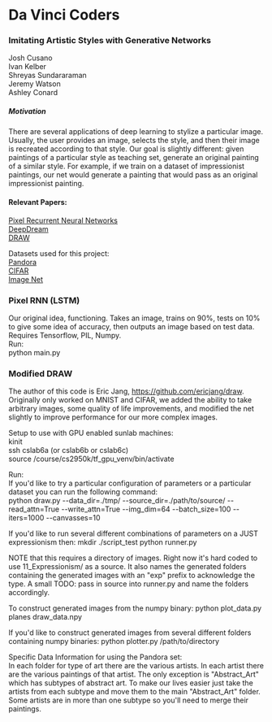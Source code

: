 # Da Vinci Coders
### Imitating Artistic Styles with Generative Networks

Josh Cusano  
Ivan Kelber  
Shreyas Sundararaman  
Jeremy Watson  
Ashley Conard  

##### Motivation  
There are several applications of deep learning to stylize a particular image.  Usually, the user provides an image, selects the style, and then their image is recreated according to that style.  Our goal is slightly different: given paintings of a particular style as teaching set, generate an original painting of a similar style.  For example, if we train on a dataset of impressionist paintings, our net would generate a painting that would pass as an original impressionist painting.

#### Relevant Papers:  
[Pixel Recurrent Neural Networks](https://arxiv.org/pdf/1601.06759v3)  
[DeepDream](https://arxiv.org/pdf/1409.4842v1.pdf)  
[DRAW](https://arxiv.org/pdf/1502.04623v2.pdf)  

Datasets used for this project:  
[Pandora](http://imag.pub.ro/pandora/pandora_download.html)  
[CIFAR](https://www.cs.toronto.edu/~kriz/cifar.html)  
[Image Net](www.image-net.org/)  


### Pixel RNN (LSTM)
Our original idea, functioning. Takes an image, trains on 90%, tests on 10% to give some idea of accuracy, then outputs an image based on test data.
Requires Tensorflow, PIL, Numpy.  
Run:  
python main.py <image-to-train> 

### Modified DRAW

The author of this code is Eric Jang, https://github.com/ericjang/draw. Originally only worked on MNIST and CIFAR, we added the ability to take arbitrary images, some quality of life improvements, and modified the net slightly to improve performance for our more complex images. 

Setup to use with GPU enabled sunlab machines:  
kinit  
ssh cslab6a (or cslab6b or cslab6c)  
source /course/cs2950k/tf_gpu_venv/bin/activate 

Run:  
If you'd like to try a particular configuration of parameters or a particular dataset you can run the following command:  
python draw.py --data_dir=./tmp/ --source_dir=./path/to/source/ --read_attn=True --write_attn=True --img_dim=64 --batch_size=100 --iters=1000 --canvasses=10

If you'd like to run several different combinations of parameters on a JUST expressionism then:
mkdir ./script_test
python runner.py

NOTE that this requires a directory of images.  Right now it's hard coded to use 11_Expressionism/ as a source.  It also names the generated folders containing the generated images with an "exp" prefix to acknowledge the type.  A small TODO: pass in source into runner.py and name the folders accordingly.

To construct generated images from the numpy binary:
python plot_data.py planes draw_data.npy

If you'd like to construct generated images from several different folders containing numpy binaries:
python plotter.py /path/to/directory


Specific Data Information for using the Pandora set:  
In each folder for type of art there are the various artists.  In each artist there
are the various paintings of that artist.  The only exception is "Abstract_Art"
which has subtypes of abstract art.  To make our lives easier just take the artists
from each subtype and move them to the main "Abstract_Art" folder.  Some artists
are in more than one subtype so you'll need to merge their paintings.
